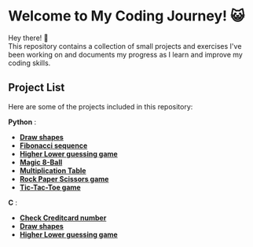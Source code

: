 # Welcome to My Coding Journey! 😺

Hey there! 👋  
This repository contains a collection of small projects and exercises I've been working on and documents my progress as I learn and improve my coding skills.



## Project List

Here are some of the projects included in this repository:

**Python** :

- [**Draw shapes**](Projects/python/Draw%20shapes)
- [**Fibonacci sequence**](Projects/python/Fibonacci%20sequence)
- [**Higher Lower guessing game**](Projects/python/Higher%20Lower)
- [**Magic 8-Ball**](Projects/python/Magic%208-Ball)
- [**Multiplication Table**](Projects/python/Multiplication%20Table)
- [**Rock Paper Scissors game**](Projects/python/Rock%20Paper%20Scissors)
- [**Tic-Tac-Toe game**](Projects/python/Tic-Tac-Toe)

**C** :
- [**Check Creditcard number**](Projects/c/Check%20Creditcard)
- [**Draw shapes**](Projects/c/Draw%20Shapes)
- [**Higher Lower guessing game**](Projects/c/Higher%20Lower%20game)

